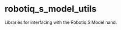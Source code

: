 robotiq_s_model_utils
=====================

Libraries for interfacing with the Robotiq S Model hand.
